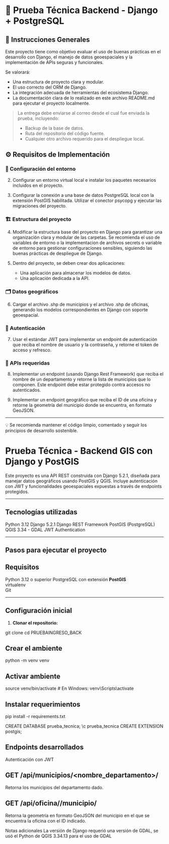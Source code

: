 # 🧪 Prueba Técnica Backend - Django + PostgreSQL

## 📝 Instrucciones Generales

Este proyecto tiene como objetivo evaluar el uso de buenas prácticas en el desarrollo con Django, el manejo de datos geoespaciales y la implementación de APIs seguras y funcionales.

Se valorará:

- Una estructura de proyecto clara y modular.
- El uso correcto del ORM de Django.
- La integración adecuada de herramientas del ecosistema Django.
- La documentación clara de lo realizado en este archivo README.md para ejecutar el proyecto localmente.

> La entrega debe enviarse al correo desde el cual fue enviada la prueba, incluyendo:
> - Backup de la base de datos.
> - Ruta del repositorio del código fuente.
> - Cualquier otro archivo requerido para el despliegue local.

## ⚙️ Requisitos de Implementación

### 🔧 Configuración del entorno

2. Configurar un entorno virtual local e instalar los paquetes necesarios incluidos en el proyecto.

3. Configurar la conexión a una base de datos PostgreSQL local con la extensión PostGIS habilitada. Utilizar el conector psycopg y ejecutar las migraciones del proyecto.

### 🏗️ Estructura del proyecto

4. Modificar la estructura base del proyecto en Django para garantizar una organización clara y modular de las carpetas. Se recomienda el uso de variables de entorno o la implementacion de archivos secrets o variable de entorno para gestionar configuraciones sensibles, siguiendo las buenas prácticas de despliegue de Django.

5. Dentro del proyecto, se deben crear dos aplicaciones:
   - Una aplicación para almacenar los modelos de datos.
   - Una aplicación dedicada a la API.

### 🗂️ Datos geográficos

6. Cargar el archivo .shp de municipios y el archivo .shp de oficinas, generando los modelos correspondientes en Django con soporte geoespacial.

### 🔐 Autenticación

7. Usar el estándar JWT para implementar un endpoint de autenticación que reciba el nombre de usuario y la contraseña, y retorne el token de acceso y refresco.

### 🧩 APIs requeridas

8. Implementar un endpoint (usando Django Rest Framework) que reciba el nombre de un departamento y retorne la lista de municipios que lo componen. Este endpoint debe estar protegido contra accesos no autenticados.

10. Implementar un endpoint geográfico que reciba el ID de una oficina y retorne la geometría del municipio donde se encuentra, en formato GeoJSON.

---

💡 Se recomienda mantener el código limpio, comentado y seguir los principios de desarrollo sostenible.






# Prueba Técnica - Backend GIS con Django y PostGIS

Este proyecto es una API REST construida con Django 5.2.1, diseñada para manejar datos geográficos usando PostGIS y QGIS. Incluye autenticación con JWT y funcionalidades geoespaciales expuestas a través de endpoints protegidos.

---

## Tecnologías utilizadas

Python 3.12
Django 5.2.1
Django REST Framework
PostGIS (PostgreSQL)
QGIS 3.34 - GDAL
JWT Authentication

---

## Pasos para ejecutar el proyecto

## Requisitos

Python 3.12 o superior
PostgreSQL con extensión **PostGIS**  
virtualenv  
Git  

---

## Configuración inicial

1. **Clonar el repositorio:**

git clone
cd PRUEBAINGRESO_BACK

## Crear el ambiente
python -m venv venv
## Activar ambiente
source venv/bin/activate  # En Windows: venv\Scripts\activate
## Instalar requerimientos
pip install -r requirements.txt

CREATE DATABASE prueba_tecnica;
\c prueba_tecnica
CREATE EXTENSION postgis;


## Endpoints desarrollados
Autenticación con JWT

## GET /api/municipios/<nombre_departamento>/
Retorna los municipios del departamento dado.

## GET /api/oficina/<id>/municipio/
Retorna la geometría en formato GeoJSON del municipio en el que se encuentra la oficina con el ID indicado.

Notas adicionales
La versión de Django requerió una versión de GDAL, se usó el  Python de QGIS 3.34.13 para el uso de GDAL
